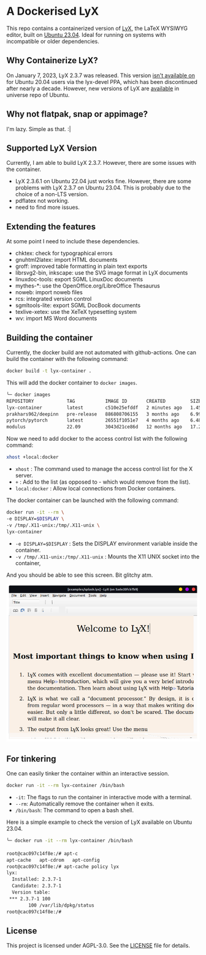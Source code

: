 # A Dockerised LyX

This repo contains a containerized version of [LyX](https://www.lyx.org/), the LaTeX WYSIWYG editor, built on [Ubuntu 23.04](https://hub.docker.com/_/ubuntu/tags?page=1&name=23.04). Ideal for running on systems with incompatible or older dependencies.

## Why Containerize LyX?
On January 7, 2023, LyX 2.3.7 was released. This version [isn't available on](http://ppa.launchpad.net/lyx-devel/release/ubuntu/dists/) for Ubuntu 20.04 users via the lyx-devel PPA, which has been discontinued after nearly a decade. However, new versions of LyX are [available](https://launchpad.net/ubuntu/+source/lyx) in universe repo of Ubuntu.

## Why not flatpak, snap or appimage?
I'm lazy. Simple as that.  &#58;&#124;

## Supported LyX Version
Currently, I am able to build LyX 2.3.7. However, there are some issues with the container.

* LyX 2.3.6.1 on Ubuntu 22.04 just works fine. However, there are some problems with LyX 2.3.7 on Ubuntu 23.04. This is probably due to the choice of a non-LTS version.
* pdflatex not working.
* need to find more issues.

## Extending the features
At some point I need to include these dependencies.

* chktex: check for typographical errors
* gnuhtml2latex: import HTML documents
* groff: improved table formatting in plain text exports
* librsvg2-bin, inkscape: use the SVG image format in LyX documents
* linuxdoc-tools: export SGML LinuxDoc documents
* mythes-*: use the OpenOffice.org/LibreOffice Thesaurus
* noweb: import noweb files
* rcs: integrated version control
* sgmltools-lite: export SGML DocBook documents
* texlive-xetex: use the XeTeX typesetting system
* wv: import MS Word documents

## Building the container
Currently, the docker build are not automated with github-actions. One can build the container with the following command:

```sh
docker build -t lyx-container .
```

This will add the docker container to `docker images`.
```sh
╰─ docker images                                                             ─╯
REPOSITORY            TAG           IMAGE ID       CREATED         SIZE
lyx-container         latest        c510e25efddf   2 minutes ago   1.45GB
prakhars962/deepinn   pre-release   886808706155   3 months ago    6.99GB
pytorch/pytorch       latest        26551f1051e7   4 months ago    6.48GB
modulus               22.09         3043d21ce86d   12 months ago   17.2GB
```

Now we need to add docker to the access control list with the following command:
```sh
xhost +local:docker
```
* `xhost` : The command used to manage the access control list for the X server.
* `+` : Add to the list (as opposed to - which would remove from the list).
* `local:docker` : Allow local connections from Docker containers.

The docker container can be launched with the following command:
```sh
docker run -it --rm \                                                     
-e DISPLAY=$DISPLAY \
-v /tmp/.X11-unix:/tmp/.X11-unix \
lyx-container
```
* `-e DISPLAY=$DISPLAY` : Sets the DISPLAY environment variable inside the container.
* `-v /tmp/.X11-unix:/tmp/.X11-unix` : Mounts the X11 UNIX socket into the container, 

And you should be able to see this screen. Bit glitchy atm.

![Alt text](images/lyx_main.png)

## For tinkering

One can easily tinker the container within an interactive session.

```sh
docker run -it --rm lyx-container /bin/bash
```

* `-it`: The flags to run the container in interactive mode with a terminal.
* `--rm`: Automatically remove the container when it exits.
* `/bin/bash`: The command to open a bash shell.

Here is a simple example to check the version of LyX available on Ubuntu 23.04.

```sh
╰─ docker run -it --rm lyx-container /bin/bash                               ─╯

root@cac097c14f8e:/# apt-c
apt-cache   apt-cdrom   apt-config  
root@cac097c14f8e:/# apt-cache policy lyx
lyx:
  Installed: 2.3.7-1
  Candidate: 2.3.7-1
  Version table:
 *** 2.3.7-1 100
        100 /var/lib/dpkg/status
root@cac097c14f8e:/# 
```

## License

This project is licensed under AGPL-3.0. See the [LICENSE](LICENSE) file for details.

